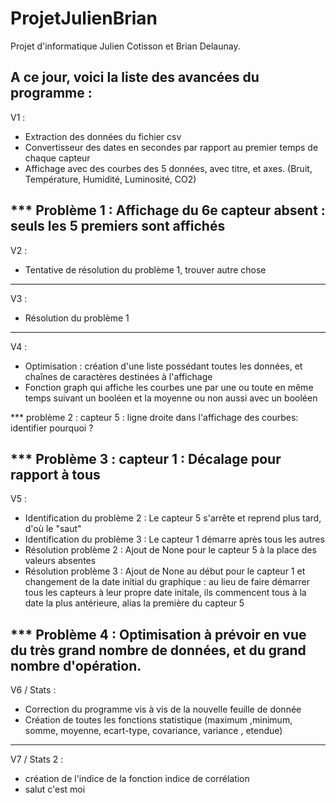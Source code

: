 # ProjetJulienBrian

Projet d'informatique Julien Cotisson et Brian Delaunay.

A ce jour, voici la liste des avancées du programme :
----------------------------------------------------------------------------------------------------------
V1 : 
 - Extraction des données du fichier csv
 - Convertisseur des dates en secondes par rapport au premier temps de chaque capteur
 - Affichage avec des courbes des 5 données, avec titre, et axes. (Bruit, Température, Humidité, Luminosité, CO2)
 
 *** Problème 1 : Affichage du 6e capteur absent : seuls les 5 premiers sont affichés
----------------------------------------------------------------------------------------------------------
V2 : 
 - Tentative de résolution du problème 1, trouver autre chose
----------------------------------------------------------------------------------------------------------
V3 : 
 - Résolution du problème 1 
----------------------------------------------------------------------------------------------------------
V4 :
 - Optimisation : création d'une liste possédant toutes les données, et chaînes de caractères destinées à l'affichage
 - Fonction graph qui affiche les courbes une par une ou toute en même temps suivant un booléen et la moyenne ou non aussi avec un booléen
 
 *** problème 2 : capteur 5 : ligne droite dans l'affichage des courbes: identifier pourquoi ? 

 *** Problème 3 : capteur 1 : Décalage pour rapport à tous
----------------------------------------------------------------------------------------------------------
V5 : 
 - Identification du problème 2 : Le capteur 5 s'arrête et reprend plus tard, d'où le "saut"
 - Identification du problème 3 : Le capteur 1 démarre après tous les autres
 - Résolution problème 2 : Ajout de None pour le capteur 5 à la place des valeurs absentes
 - Résolution problème 3 : Ajout de None au début pour le capteur 1 et changement de la date initial du graphique : au lieu de faire démarrer tous les capteurs à leur propre date initale, ils commencent tous à la date la plus antérieure, alias la première du capteur 5
 
 *** Problème 4 : Optimisation à prévoir en vue du très grand nombre de données, et du grand nombre d'opération.
----------------------------------------------------------------------------------------------------------
V6 / Stats :
 - Correction du programme vis à vis de la nouvelle feuille de donnée
 - Création de toutes les fonctions statistique (maximum ,minimum,  somme, moyenne, ecart-type, covariance, variance , etendue)
----------------------------------------------------------------------------------------------------------
V7 / Stats 2 : 
 - création de l'indice de la fonction indice de corrélation 
 - salut c'est moi

 
 
 
 
 
 

